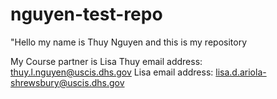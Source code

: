 # nguyen-test-repo
"Hello my name is Thuy Nguyen and this is my repository

My Course partner is Lisa
Thuy email address: thuy.l.nguyen@uscis.dhs.gov
Lisa email address: lisa.d.ariola-shrewsbury@uscis.dhs.gov
